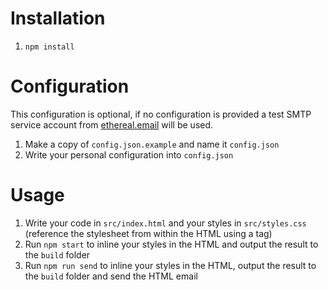 # Installation

1. `npm install`

# Configuration

  This configuration is optional, if no configuration is provided a test SMTP service account from [ethereal.email](https://ethereal.email/) will be used.

1. Make a copy of `config.json.example` and name it `config.json`
2. Write your personal configuration into `config.json`

# Usage

1. Write your code in `src/index.html` and your styles in `src/styles.css` (reference the stylesheet from within the HTML using a <link> tag)
2. Run `npm start` to inline your styles in the HTML and output the result to the `build` folder
3. Run `npm run send` to inline your styles in the HTML, output the result to the `build` folder and send the HTML email
